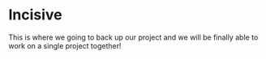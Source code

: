 # Incisive

This is where we going to back up our project and we will be finally able to work on a single project together!
